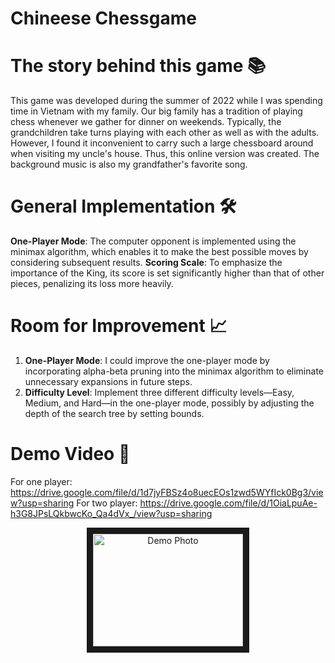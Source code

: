 # Chineese Chessgame

# The story behind this game 📚
This game was developed during the summer of 2022 while I was spending time in Vietnam with my family. Our big family has a tradition of playing chess whenever we gather for dinner on weekends. Typically, the grandchildren take turns playing with each other as well as with the adults. However, I found it inconvenient to carry such a large chessboard around when visiting my uncle's house. Thus, this online version was created. The background music is also my grandfather's favorite song.

# General Implementation 🛠️
**One-Player Mode**: The computer opponent is implemented using the minimax algorithm, which enables it to make the best possible moves by considering subsequent results.
**Scoring Scale**: To emphasize the importance of the King, its score is set significantly higher than that of other pieces, penalizing its loss more heavily.

# Room for Improvement 📈
1. **One-Player Mode**:  I could improve the one-player mode by incorporating alpha-beta pruning into the minimax algorithm to eliminate unnecessary expansions in future steps.
2. **Difficulty Level**: Implement three different difficulty levels—Easy, Medium, and Hard—in the one-player mode, possibly by adjusting the depth of the search tree by setting bounds.

# Demo Video 🎥
For one player: https://drive.google.com/file/d/1d7jyFBSz4o8uecEOs1zwd5WYfIck0Bg3/view?usp=sharing
For two player: https://drive.google.com/file/d/1OiaLpuAe-h3G8JPsLQkbwcKo_Qa4dVx_/view?usp=sharing

<div align="center">
    <img src="https://github.com/QuinNguyen02/ChessGame/mainPhot.png" 
    alt="Demo Photo" width="240" height="180" border="10" />
</div>

